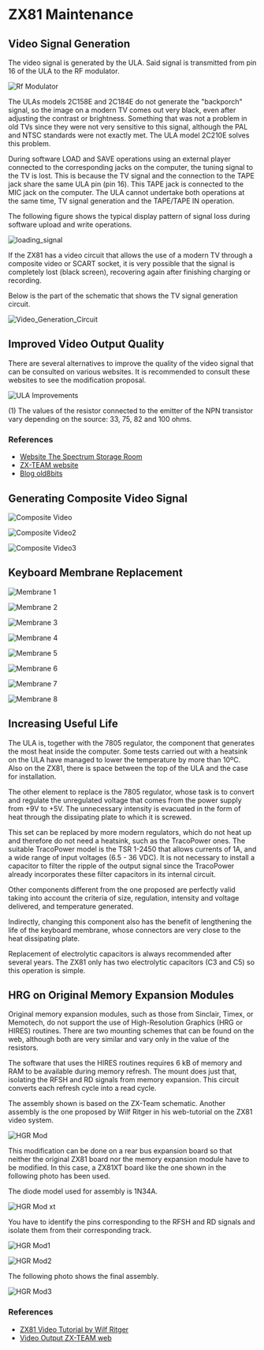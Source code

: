 # ZX81 Maintenance

## Video Signal Generation

The video signal is generated by the ULA. Said signal is transmitted from pin 16 of the ULA to the RF modulator.

![Rf Modulator](_images/Conexion%20modulador%20RF.png?raw=true "Rf Modulator")

The ULAs models 2C158E and 2C184E do not generate the "backporch" signal, so the image on a modern TV comes out very black, even after adjusting the contrast or brightness. Something that was not a problem in old TVs since they were not very sensitive to this signal, although the PAL and NTSC standards were not exactly met. The ULA model 2C210E solves this problem.

During software LOAD and SAVE operations using an external player connected to the corresponding jacks on the computer, the tuning signal to the TV is lost. This is because the TV signal and the connection to the TAPE jack share the same ULA pin (pin 16). This TAPE jack is connected to the MIC jack on the computer. The ULA cannot undertake both operations at the same time, TV signal generation and the TAPE/TAPE IN operation.

The following figure shows the typical display pattern of signal loss during software upload and write operations.

![loading_signal](_images/Se%C3%B1al%20carga.png?raw=true "Loading signal")

If the ZX81 has a video circuit that allows the use of a modern TV through a composite video or SCART socket, it is very possible that the signal is completely lost (black screen), recovering again after finishing charging or recording.

Below is the part of the schematic that shows the TV signal generation circuit. 

![Video_Generation_Circuit](_images/circuito%20generacion%20video.png?raw=true "Video Generation Circuit")


## Improved Video Output Quality

There are several alternatives to improve the quality of the video signal that can be consulted on various websites. It is recommended to consult these websites to see the modification proposal.


![ULA Improvements](_images/esquema%20mejoras.jpg?raw=true "ULA Improvements")


(1) The values of the resistor connected to the emitter of the NPN transistor vary depending on the
source: 33, 75, 82 and 100 ohms.


### References

* [Website The Spectrum Storage Room](http://trastero.speccy.org/)
* [ZX-TEAM website](http://www.zx81.de/)
* [Blog old8bits](http://old8bits.blogspot.com.es/)


## Generating Composite Video Signal

![Composite Video](_images/AV%20para%20ZX81.jpg?raw=true "Composite Video")

![Composite Video2](_images/ZX81_video_mod.gif?raw=true "Composite Video2")

![Composite Video3](_images/ZX81_video_mod2.png?raw=true "Composite Video3")


## Keyboard Membrane Replacement


![Membrane 1](_images/membrana1.png?raw=true "Menbrane 1")

![Membrane 2](_images/membrana2.png?raw=true "Menbrane 2")

![Membrane 3](_images/membrana3.png?raw=true "Menbrane 3")

![Membrane 4](_images/membrana4.png?raw=true "Menbrane 4")

![Membrane 5](_images/membrana5.png?raw=true "Menbrane 5")

![Membrane 6](_images/membrana6.png?raw=true "Menbrane 6")

![Membrane 7](_images/membrana7.png?raw=true "Menbrane 7")

![Membrane 8](_images/membrana8.png?raw=true "Menbrane 8")


## Increasing Useful Life

The ULA is, together with the 7805 regulator, the component that generates the most heat inside the computer. Some tests carried out with a heatsink on the ULA have managed to lower the temperature by more than 10ºC. Also on the ZX81, there is space between the top of the ULA and the case for installation.

The other element to replace is the 7805 regulator, whose task is to convert and regulate the unregulated voltage that comes from the power supply from +9V to +5V. The unnecessary intensity is evacuated in the form of heat through the dissipating plate to which it is screwed.

This set can be replaced by more modern regulators, which do not heat up and therefore do not need a heatsink, such as the TracoPower ones. The suitable TracoPower model is the TSR 1-2450 that allows currents of 1A, and a wide range of input voltages (6.5 - 36 VDC). It is not necessary to install a capacitor to filter the ripple of the output signal since the TracoPower already incorporates these filter capacitors in its internal circuit.

Other components different from the one proposed are perfectly valid taking into account the criteria of size, regulation, intensity and voltage delivered, and temperature generated.

Indirectly, changing this component also has the benefit of lengthening the life of the keyboard membrane, whose connectors are very close to the heat dissipating plate.

Replacement of electrolytic capacitors is always recommended after several years. The ZX81 only has two electrolytic capacitors (C3 and C5) so this operation is simple.


## HRG on Original Memory Expansion Modules

Original memory expansion modules, such as those from Sinclair, Timex, or Memotech, do not support the use of High-Resolution Graphics (HRG or HIRES) routines. There are two mounting schemes that can be found on the web, although both are very similar and vary only in the value of the resistors.

The software that uses the HIRES routines requires 6 kB of memory and RAM to be available during memory refresh. The mount does just that, isolating the RFSH and RD signals from memory expansion. This circuit converts each refresh cycle into a read cycle.

The assembly shown is based on the ZX-Team schematic. Another assembly is the one proposed by Wilf Ritger in his web-tutorial on the ZX81 video system.


![HGR Mod](_images/modificacion%20HRG.png?raw=true "HGR Mod")


This modification can be done on a rear bus expansion board so that neither the original ZX81 board nor the memory expansion module have to be modified. In this case, a ZX81XT board like the one shown in the following photo has been used.

The diode model used for assembly is 1N34A.

![HGR Mod xt](_images/zx81xt.png?raw=true "HGR Mod xt")

You have to identify the pins corresponding to the RFSH and RD signals and isolate them from their corresponding track.

![HGR Mod1](_images/modHRG1.png?raw=true "HGR Mod1")

![HGR Mod2](_images/modHRG2.png?raw=true "HGR Mod2")

The following photo shows the final assembly.

![HGR Mod3](_images/modHRG3.png?raw=true "HGR Mod3")


### References

* [ZX81 Video Tutorial by Wilf Ritger](http://www.user.dccnet.com/wrigter/index_files/ZX%20Video%20Tutorial.htm)
* [Video Output ZX-TEAM web](http://www.zx81.de/english/_frame_e.htm)
